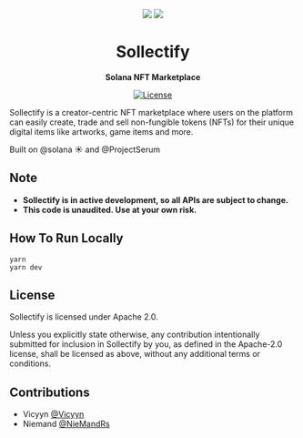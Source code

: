 <p align="center">
  <img src=https://imgur.com/kmuDCNm.jpg>
  <img src=https://imgur.com/qnB8i7X.jpg>
</p>

<h1 align="center">Sollectify</h1>
<p align="center"><strong>Solana NFT Marketplace</strong></p>

<div align="center">
  
  <a href="https://opensource.org/licenses/Apache-2.0">![License](https://img.shields.io/badge/License-Apache_2.0-blue.svg)</a>  
  
</div>


Sollectify is a creator-centric NFT marketplace where users on the platform can easily create, trade and sell non-fungible tokens (NFTs) for their unique digital items like artworks, game items and more.

Built on @solana ☀️ and @ProjectSerum

## Note
- **Sollectify is in active development, so all APIs are subject to change.**
- **This code is unaudited. Use at your own risk.**

## How To Run Locally
```
yarn
yarn dev
```

## License
Sollectify is licensed under Apache 2.0.

Unless you explicitly state otherwise, any contribution intentionally submitted for inclusion in Sollectify by you, as defined in the Apache-2.0 license, shall be licensed as above, without any additional terms or conditions.

## Contributions
- Vicyyn [@Vicyyn](https://twitter.com/vicyyn)
- Niemand [@NieMandRs](https://twitter.com/NieMandRs)


